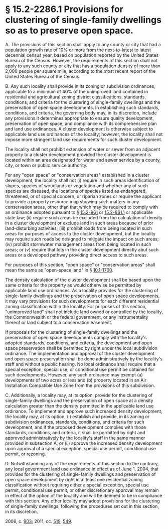 # § 15.2-2286.1 Provisions for clustering of single-family dwellings so as to preserve open space.

<p>A. The provisions of this section shall apply to any county or city that had a population growth rate of 10% or more from the next-to-latest to latest decennial census year, based on population reported by the United States Bureau of the Census. However, the requirements of this section shall not apply to any such county or city that has a population density of more than 2,000 people per square mile, according to the most recent report of the United States Bureau of the Census.</p><p>B. Any such locality shall provide in its zoning or subdivision ordinances, applicable to a minimum of 40% of the unimproved land contained in residential and agricultural zoning district classifications, standards, conditions, and criteria for the clustering of single-family dwellings and the preservation of open space developments. In establishing such standards, conditions, and criteria, the governing body may, in its discretion, include any provisions it determines appropriate to ensure quality development, preservation of open space, and compliance with its comprehensive plan and land use ordinances. A cluster development is otherwise subject to applicable land use ordinances of the locality; however, the locality shall not impose more stringent land use requirements for such cluster development.</p><p>The locality shall not prohibit extension of water or sewer from an adjacent property to a cluster development provided the cluster development is located within an area designated for water and sewer service by a county, city, or town or public service authority.</p><p>For any "open space" or "conservation areas" established in a cluster development, the locality shall not (i) require in such areas identification of slopes, species of woodlands or vegetation and whether any of such species are diseased, the locations of species listed as endangered, threatened, or of special concern, or riparian zones or require the applicant to provide a property resource map showing such matters in any conservation areas, other than that which may be required to comply with an ordinance adopted pursuant to § <a href='http://law.lis.virginia.gov/vacode/15.2-961/'>15.2-961</a> or <a href='http://law.lis.virginia.gov/vacode/15.2-961.1/'>15.2-961.1</a> or applicable state law; (ii) require such areas be excluded from the calculation of density in a cluster development or exclude land in such areas because of prior land-disturbing activities; (iii) prohibit roads from being located in such areas for purposes of access to the cluster development, but the locality may require such roads be designed to mitigate the impact on such areas; (iv) prohibit stormwater management areas from being located in such areas; or (v) require that lots in the cluster development directly abut such areas or a developed pathway providing direct access to such areas.</p><p>For purposes of this section, "open space" or "conservation areas" shall mean the same as "open-space land" in § <a href='http://law.lis.virginia.gov/vacode/10.1-1700/'>10.1-1700</a>.</p><p>The density calculation of the cluster development shall be based upon the same criteria for the property as would otherwise be permitted by applicable land use ordinances. As a locality provides for the clustering of single-family dwellings and the preservation of open space developments, it may vary provisions for such developments for each different residential zoning classification within the locality. For purposes of this section, "unimproved land" shall not include land owned or controlled by the locality, the Commonwealth or the federal government, or any instrumentality thereof or land subject to a conservation easement.</p><p>If proposals for the clustering of single-family dwellings and the preservation of open space developments comply with the locality's adopted standards, conditions, and criteria, the development and open space preservation shall be permitted by right under the local subdivision ordinance. The implementation and approval of the cluster development and open space preservation shall be done administratively by the locality's staff and without a public hearing. No local ordinance shall require that a special exception, special use, or conditional use permit be obtained for such developments. However, any such ordinance may exempt (a) developments of two acres or less and (b) property located in an Air Installation Compatible Use Zone from the provisions of this subdivision.</p><p>C. Additionally, a locality may, at its option, provide for the clustering of single-family dwellings and the preservation of open space at a density calculation greater than the density permitted in the applicable land use ordinance. To implement and approve such increased density development, the locality may, at its option, (i) establish and provide, in its zoning or subdivision ordinances, standards, conditions, and criteria for such development, and if the proposed development complies with those standards, conditions, and criteria, it shall be permitted by right and approved administratively by the locality's staff in the same manner provided in subsection A, or (ii) approve the increased density development upon approval of a special exception, special use permit, conditional use permit, or rezoning.</p><p>D. Notwithstanding any of the requirements of this section to the contrary, any local government land use ordinance in effect as of June 1, 2004, that provides for the clustering of single-family dwellings and preservation of open space development by right in at least one residential zoning classification without requiring either a special exception, special use permit, conditional use permit, or other discretionary approval may remain in effect at the option of the locality and will be deemed to be in compliance with this section. Any other locality may adopt provisions for the clustering of single-family dwellings, following the procedures set out in this section, in its discretion.</p><p>2006, c. <a href='http://lis.virginia.gov/cgi-bin/legp604.exe?061+ful+CHAP0903'>903</a>; 2011, cc. <a href='http://lis.virginia.gov/cgi-bin/legp604.exe?111+ful+CHAP0519'>519</a>, <a href='http://lis.virginia.gov/cgi-bin/legp604.exe?111+ful+CHAP0549'>549</a>.</p>